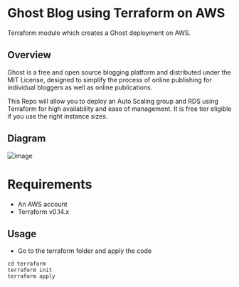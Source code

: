 # Ghost Blog using Terraform on AWS

Terraform module which creates a Ghost deployment on AWS.

## Overview 

Ghost is a free and open source blogging platform and distributed under the MIT License, designed to simplify the process of online publishing for individual bloggers as well as online publications.

This Repo will allow you to deploy an Auto Scaling group and RDS using Terraform for high availability and ease of management. It is free tier eligible if you use the right instance sizes.

## Diagram
![image](https://user-images.githubusercontent.com/6794997/185813163-5ffecd2a-0f09-4266-ba56-ecb75be3e951.png)

# Requirements

* An AWS account
* Terraform v0.14.x

## Usage

* Go to the terraform folder and apply the code
```
cd terraform
terraform init
terraform apply
